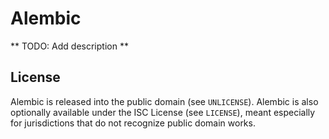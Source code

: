 Alembic
=======

** TODO: Add description **

## License

Alembic is released into the public domain (see `UNLICENSE`).
Alembic is also optionally available under the ISC License (see `LICENSE`),
meant especially for jurisdictions that do not recognize public domain works.
